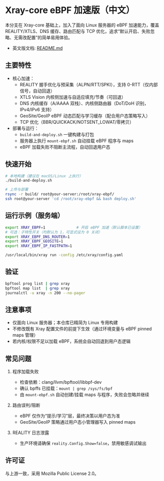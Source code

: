 # Xray-core eBPF 加速版（中文）

本分支在 Xray-core 基础上，加入了面向 Linux 服务器的 eBPF 加速能力，覆盖 REALITY/XTLS、DNS 缓存、路由匹配与 TCP 优化，追求“默认开启、失败忽略、无需改配置”的简单易用体验。

- 英文版文档: [README.md](README.md)

## 主要特性
- 核心加速：
  - REALITY 握手优化与预采集（ALPN/RTT/SPKI），支持 0-RTT（仅内部信号，自动回退）
  - XTLS Vision 内核侧加速与自适应填充/节奏（可回退）
  - DNS 内核缓存（A/AAAA 双栈）、内核侧路由器（DoT/DoH 识别，IPv4/IPv6 支持）
  - GeoSite/GeoIP eBPF 动态匹配与学习缓存（配合用户态策略写入）
  - TCP 优化（BBR/QUICKACK/NOTSENT_LOWAT/零拷贝）
- 部署与运行：
  - `build-and-deploy.sh` 一键构建与打包
  - 服务器上执行 `mount-ebpf.sh` 自动挂载 eBPF 程序与 maps
  - eBPF 加载失败不阻断主流程，自动回退用户态

## 快速开始
```bash
# 本地构建（建议在 macOS/Linux 上执行）
./build-and-deploy.sh

# 上传与部署
rsync -r build/ root@your-server:/root/xray-ebpf/
ssh root@your-server 'cd /root/xray-ebpf && bash deploy.sh'
```

## 运行示例（服务端）
```bash
export XRAY_EBPF=1              # 开启 eBPF 加速（默认脚本已设置）
# 可选：子特性开关（均默认为 1，可显式设为 0 关闭）
export XRAY_EBPF_DNS_ROUTER=1
export XRAY_EBPF_GEOSITE=1
export XRAY_EBPF_IP_FASTPATH=1

/usr/local/bin/xray run -config /etc/xray/config.yaml
```

## 验证
```bash
bpftool prog list | grep xray
bpftool map list  | grep xray
journalctl -u xray -n 200 --no-pager
```

## 注意事项
- 仅面向 Linux 服务器；本仓库已精简为 Linux 专用构建
- 不修改既有 Xray 配置文件的前提下生效（通过环境变量与 eBPF pinned maps 管理）
- 若内核/权限不足以加载 eBPF，系统会自动回退到用户态逻辑

## 常见问题
1) 程序加载失败
   - 检查依赖：clang/llvm/bpftool/libbpf-dev
   - 确认 bpffs 已挂载：`mount | grep /sys/fs/bpf`
   - 由 `mount-ebpf.sh` 自动创建/挂载 maps 与程序，失败会忽略并继续

2) 路由误判/阻断
   - eBPF 仅作为“提示/学习”层，最终决策以用户态为准
   - GeoSite/GeoIP 策略通过用户态小管理器写入 pinned maps

3) REALITY 日志泄露
   - 生产环境请确保 `reality.Config.Show=false`，禁用敏感调试输出

## 许可证
与上游一致，采用 Mozilla Public License 2.0。
